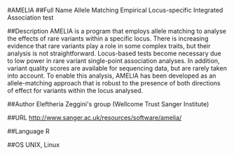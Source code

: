 #AMELIA
##Full Name
Allele Matching Empirical Locus-specific Integrated Association test

##Description
AMELIA is a program that employs allele matching to analyse the effects of rare variants within a specific locus. There is increasing evidence that rare variants play a role in some complex traits, but their analysis is not straightforward. Locus-based tests become necessary due to low power in rare variant single-point association analyses. In addition, variant quality scores are available for sequencing data, but are rarely taken into account. To enable this analysis, AMELIA has been developed as an allele-matching approach that is robust to the presence of both directions of effect for variants within the locus analysed.

##Author
Eleftheria Zeggini's group (Wellcome Trust Sanger Institute)

##URL
http://www.sanger.ac.uk/resources/software/amelia/

##Language
R

##OS
UNIX, Linux

